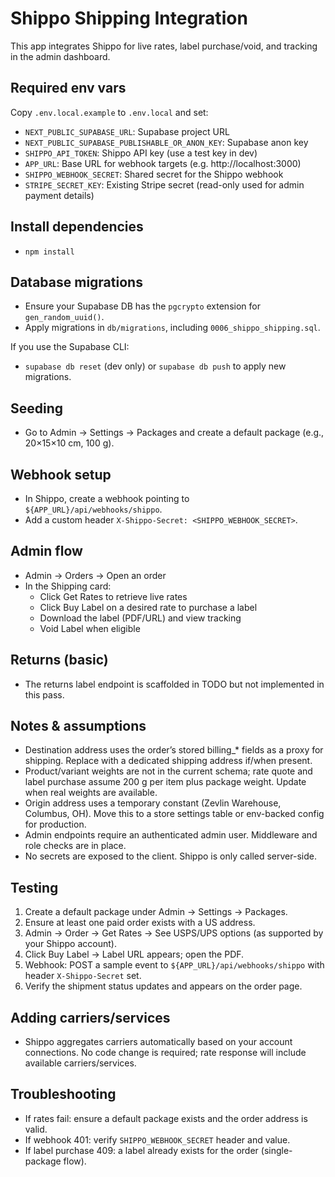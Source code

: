 # Shippo Shipping Integration

This app integrates Shippo for live rates, label purchase/void, and tracking in the admin dashboard.

## Required env vars

Copy `.env.local.example` to `.env.local` and set:

- `NEXT_PUBLIC_SUPABASE_URL`: Supabase project URL
- `NEXT_PUBLIC_SUPABASE_PUBLISHABLE_OR_ANON_KEY`: Supabase anon key
- `SHIPPO_API_TOKEN`: Shippo API key (use a test key in dev)
- `APP_URL`: Base URL for webhook targets (e.g. http://localhost:3000)
- `SHIPPO_WEBHOOK_SECRET`: Shared secret for the Shippo webhook
- `STRIPE_SECRET_KEY`: Existing Stripe secret (read-only used for admin payment details)

## Install dependencies

- `npm install`

## Database migrations

- Ensure your Supabase DB has the `pgcrypto` extension for `gen_random_uuid()`.
- Apply migrations in `db/migrations`, including `0006_shippo_shipping.sql`.

If you use the Supabase CLI:

- `supabase db reset` (dev only) or `supabase db push` to apply new migrations.

## Seeding

- Go to Admin → Settings → Packages and create a default package (e.g., 20×15×10 cm, 100 g).

## Webhook setup

- In Shippo, create a webhook pointing to `${APP_URL}/api/webhooks/shippo`.
- Add a custom header `X-Shippo-Secret: <SHIPPO_WEBHOOK_SECRET>`.

## Admin flow

- Admin → Orders → Open an order
- In the Shipping card:
  - Click Get Rates to retrieve live rates
  - Click Buy Label on a desired rate to purchase a label
  - Download the label (PDF/URL) and view tracking
  - Void Label when eligible

## Returns (basic)

- The returns label endpoint is scaffolded in TODO but not implemented in this pass.

## Notes & assumptions

- Destination address uses the order’s stored billing_* fields as a proxy for shipping. Replace with a dedicated shipping address if/when present.
- Product/variant weights are not in the current schema; rate quote and label purchase assume 200 g per item plus package weight. Update when real weights are available.
- Origin address uses a temporary constant (Zevlin Warehouse, Columbus, OH). Move this to a store settings table or env-backed config for production.
- Admin endpoints require an authenticated admin user. Middleware and role checks are in place.
- No secrets are exposed to the client. Shippo is only called server-side.

## Testing

1. Create a default package under Admin → Settings → Packages.
2. Ensure at least one paid order exists with a US address.
3. Admin → Order → Get Rates → See USPS/UPS options (as supported by your Shippo account).
4. Click Buy Label → Label URL appears; open the PDF.
5. Webhook: POST a sample event to `${APP_URL}/api/webhooks/shippo` with header `X-Shippo-Secret` set.
6. Verify the shipment status updates and appears on the order page.

## Adding carriers/services

- Shippo aggregates carriers automatically based on your account connections. No code change is required; rate response will include available carriers/services.

## Troubleshooting

- If rates fail: ensure a default package exists and the order address is valid.
- If webhook 401: verify `SHIPPO_WEBHOOK_SECRET` header and value.
- If label purchase 409: a label already exists for the order (single-package flow).


